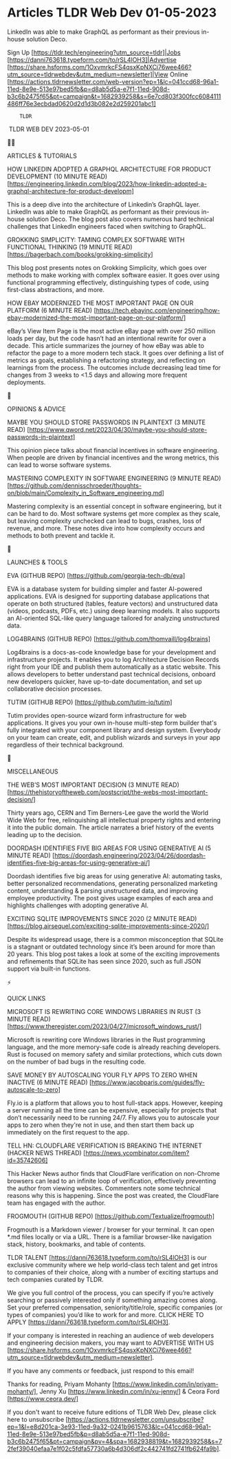 # Articles TLDR Web Dev 01-05-2023

LinkedIn was able to make GraphQL as performant as their previous
in-house solution Deco.  

Sign Up [https://tldr.tech/engineering?utm_source=tldr]|Jobs
[https://danni763618.typeform.com/to/rSL4lOH3]|Advertise
[https://share.hsforms.com/1OxvmrkcFS4qsxKpNXCi76wee466?utm_source=tldrwebdev&utm_medium=newsletter]|View
Online
[https://actions.tldrnewsletter.com/web-version?ep=1&lc=041ccd68-96a1-11ed-8e9e-513e97bed5fb&p=d8ab5d5a-e7f1-11ed-908d-b3c6b2475f65&pt=campaign&t=1682939258&s=6e7cd803f300fcc6084111486ff76e3ecbdad0620d2d1d3b082e2d259201abc1]


		TLDR 

 TLDR WEB DEV 2023-05-01

🧑‍💻 

ARTICLES & TUTORIALS

HOW LINKEDIN ADOPTED A GRAPHQL ARCHITECTURE FOR PRODUCT DEVELOPMENT
(10 MINUTE READ)
[https://engineering.linkedin.com/blog/2023/how-linkedin-adopted-a-graphql-architecture-for-product-developm]


This is a deep dive into the architecture of Linkedin’s GraphQL
layer. LinkedIn was able to make GraphQL as performant as their
previous in-house solution Deco. The blog post also covers numerous
hard technical challenges that LinkedIn engineers faced when switching
to GraphQL. 

GROKKING SIMPLICITY: TAMING COMPLEX SOFTWARE WITH FUNCTIONAL THINKING
(19 MINUTE READ) [https://bagerbach.com/books/grokking-simplicity] 

This blog post presents notes on Grokking Simplicity, which goes over
methods to make working with complex software easier. It goes over
using functional programming effectively, distinguishing types of
code, using first-class abstractions, and more. 

HOW EBAY MODERNIZED THE MOST IMPORTANT PAGE ON OUR PLATFORM (6 MINUTE
READ)
[https://tech.ebayinc.com/engineering/how-ebay-modernized-the-most-important-page-on-our-platform/]


eBay’s View Item Page is the most active eBay page with over 250
million loads per day, but the code hasn’t had an intentional
rewrite for over a decade. This article summarizes the journey of how
eBay was able to refactor the page to a more modern tech stack. It
goes over defining a list of metrics as goals, establishing a
refactoring strategy, and reflecting on learnings from the process.
The outcomes include decreasing lead time for changes from 3 weeks to
<1.5 days and allowing more frequent deployments. 

🧠 

OPINIONS & ADVICE

MAYBE YOU SHOULD STORE PASSWORDS IN PLAINTEXT (3 MINUTE READ)
[https://www.qword.net/2023/04/30/maybe-you-should-store-passwords-in-plaintext]


This opinion piece talks about financial incentives in software
engineering. When people are driven by financial incentives and the
wrong metrics, this can lead to worse software systems. 

MASTERING COMPLEXITY IN SOFTWARE ENGINEERING (9 MINUTE READ)
[https://github.com/dennisschroeder/thoughts-on/blob/main/Complexity_in_Software_engineering.md]


Mastering complexity is an essential concept in software engineering,
but it can be hard to do. Most software systems get more complex as
they scale, but leaving complexity unchecked can lead to bugs,
crashes, loss of revenue, and more. These notes dive into how
complexity occurs and methods to both prevent and tackle it. 

🚀 

LAUNCHES & TOOLS

EVA (GITHUB REPO) [https://github.com/georgia-tech-db/eva] 

EVA is a database system for building simpler and faster AI-powered
applications. EVA is designed for supporting database applications
that operate on both structured (tables, feature vectors) and
unstructured data (videos, podcasts, PDFs, etc.) using deep learning
models. It also supports an AI-oriented SQL-like query language
tailored for analyzing unstructured data. 

LOG4BRAINS (GITHUB REPO) [https://github.com/thomvaill/log4brains] 

Log4brains is a docs-as-code knowledge base for your development and
infrastructure projects. It enables you to log Architecture Decision
Records right from your IDE and publish them automatically as a static
website. This allows developers to better understand past technical
decisions, onboard new developers quicker, have up-to-date
documentation, and set up collaborative decision processes. 

TUTIM (GITHUB REPO) [https://github.com/tutim-io/tutim] 

Tutim provides open-source wizard form infrastructure for web
applications. It gives you your own in-house multi-step form builder
that's fully integrated with your component library and design system.
Everybody on your team can create, edit, and publish wizards and
surveys in your app regardless of their technical background. 

🎁 

MISCELLANEOUS

THE WEB’S MOST IMPORTANT DECISION (3 MINUTE READ)
[https://thehistoryoftheweb.com/postscript/the-webs-most-important-decision/]


Thirty years ago, CERN and Tim Berners-Lee gave the world the World
Wide Web for free, relinquishing all intellectual property rights and
entering it into the public domain. The article narrates a brief
history of the events leading up to the decision. 

DOORDASH IDENTIFIES FIVE BIG AREAS FOR USING GENERATIVE AI (5 MINUTE
READ)
[https://doordash.engineering/2023/04/26/doordash-identifies-five-big-areas-for-using-generative-ai/]


Doordash identifies five big areas for using generative AI: automating
tasks, better personalized recommendations, generating personalized
marketing content, understanding & parsing unstructured data, and
improving employee productivity. The post gives usage examples of each
area and highlights challenges with adopting generative AI. 

EXCITING SQLITE IMPROVEMENTS SINCE 2020 (2 MINUTE READ)
[https://blog.airsequel.com/exciting-sqlite-improvements-since-2020/] 

Despite its widespread usage, there is a common misconception that
SQLite is a stagnant or outdated technology since it’s been around
for more than 20 years. This blog post takes a look at some of the
exciting improvements and refinements that SQLite has seen since 2020,
such as full JSON support via built-in functions. 

⚡ 

QUICK LINKS

MICROSOFT IS REWRITING CORE WINDOWS LIBRARIES IN RUST (3 MINUTE READ)
[https://www.theregister.com/2023/04/27/microsoft_windows_rust/] 

Microsoft is rewriting core Windows libraries in the Rust programming
language, and the more memory-safe code is already reaching
developers. Rust is focused on memory safety and similar protections,
which cuts down on the number of bad bugs in the resulting code. 

SAVE MONEY BY AUTOSCALING YOUR FLY APPS TO ZERO WHEN INACTIVE (6
MINUTE READ) [https://www.jacobparis.com/guides/fly-autoscale-to-zero]


Fly.io is a platform that allows you to host full-stack apps. However,
keeping a server running all the time can be expensive, especially for
projects that don’t necessarily need to be running 24/7. Fly allows
you to autoscale your apps to zero when they're not in use, and then
start them back up immediately on the first request to the app. 

TELL HN: CLOUDFLARE VERIFICATION IS BREAKING THE INTERNET (HACKER NEWS
THREAD) [https://news.ycombinator.com/item?id=35742606] 

This Hacker News author finds that CloudFlare verification on
non-Chrome browsers can lead to an infinite loop of verification,
effectively preventing the author from viewing websites. Commenters
note some technical reasons why this is happening. Since the post was
created, the CloudFlare team has engaged with the author. 

FROGMOUTH (GITHUB REPO) [https://github.com/Textualize/frogmouth] 

Frogmouth is a Markdown viewer / browser for your terminal. It can
open *.md files locally or via a URL. There is a familiar browser-like
navigation stack, history, bookmarks, and table of contents. 

TLDR TALENT [https://danni763618.typeform.com/to/rSL4lOH3] is our
exclusive community where we help world-class tech talent and get
intros to companies of their choice, along with a number of exciting
startups and tech companies curated by TLDR.

We give you full control of the process, you can specify if you’re
actively searching or passively interested only if something amazing
comes along. Set your preferred compensation, seniority/title/role,
specific companies (or types of companies) you’d like to work for
and more. CLICK HERE TO APPLY
[https://danni763618.typeform.com/to/rSL4lOH3].

If your company is interested in reaching an audience of web
developers and engineering decision makers, you may want to ADVERTISE
WITH US
[https://share.hsforms.com/1OxvmrkcFS4qsxKpNXCi76wee466?utm_source=tldrwebdev&utm_medium=newsletter].


If you have any comments or feedback, just respond to this email! 

Thanks for reading, 
Priyam Mohanty [https://www.linkedin.com/in/priyam-mohanty/], Jenny Xu
[https://www.linkedin.com/in/xu-jenny/] & Ceora Ford
[https://www.ceora.dev/] 

If you don't want to receive future editions of TLDR Web Dev,
please click here to unsubscribe
[https://actions.tldrnewsletter.com/unsubscribe?ep=1&l=e8d201ca-3e93-11ed-9a32-0241b9615763&lc=041ccd68-96a1-11ed-8e9e-513e97bed5fb&p=d8ab5d5a-e7f1-11ed-908d-b3c6b2475f65&pt=campaign&pv=4&spa=1682938819&t=1682939258&s=72fef39040efaa7e1f02c5fdfa57730a6b4d306df2c442741fd2741fb624fa9b].


 